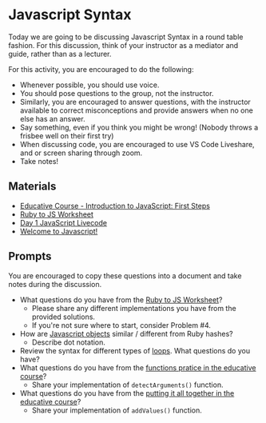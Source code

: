 # Javascript Syntax

Today we are going to be discussing Javascript Syntax in a round table fashion. For this discussion, think of your instructor as a mediator and guide, rather than as a lecturer.

For this activity, you are encouraged to do the following:

* Whenever possible, you should use voice.
* You should pose questions to the group, not the instructor.
* Similarly, you are encouraged to answer questions, with the instructor available to correct misconceptions and provide answers when no one else has an answer.
* Say something, even if you think you might be wrong! (Nobody throws a frisbee well on their first try)
* When discussing code, you are encouraged to use VS Code Liveshare, and or screen sharing through zoom.
* Take notes!

## Materials
* [Educative Course - Introduction to JavaScript: First Steps](https://www.educative.io/courses/introduction-to-javascript-first-steps)
* [Ruby to JS Worksheet](https://github.com/Ada-Developers-Academy/textbook-curriculum/blob/master/10-JavaScript/exercises/ruby-to-js-worksheet.md)
* [Day 1 JavaScript Livecode](link.added.afterlivecode.on.monday)
* [Welcome to Javascript!](https://github.com/Ada-Developers-Academy/textbook-curriculum/blob/master/10-JavaScript/js-intro.md)

## Prompts
You are encouraged to copy these questions into a document and take notes during the discussion.

* What questions do you have from the [Ruby to JS Worksheet](https://github.com/Ada-Developers-Academy/textbook-curriculum/blob/master/10-JavaScript/exercises/ruby-to-js-worksheet.md)?
  * Please share any different implementations you have from the provided solutions. 
  * If you're not sure where to start, consider Problem #4.
* How are [Javascript objects](https://github.com/Ada-Developers-Academy/textbook-curriculum/blob/master/10-JavaScript/js-intro.md#objects-are-everything) similar / different from Ruby hashes? 
  * Describe dot notation.
* Review the syntax for different types of [loops](https://www.educative.io/courses/introduction-to-javascript-first-steps/gx7Om5LKkyG). What questions do you have?
* What questions do you have from the [functions pratice in the educative course](https://www.educative.io/courses/introduction-to-javascript-first-steps/YQ09Gy8BoQW)?
  * Share your implementation of `detectArguments()` function.
* What questions do you have from the [putting it all together in the educative course](https://www.educative.io/courses/introduction-to-javascript-first-steps/qVlxqvG4E33)?
  * Share your implementation of `addValues()` function.